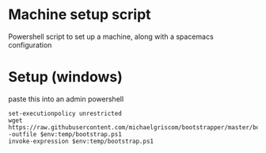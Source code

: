 Machine setup script
=========================================

Powershell script to set up a machine, along with a spacemacs configuration

Setup (windows)
======
paste this into an admin powershell

    set-executionpolicy unrestricted
	wget https://raw.githubusercontent.com/michaelgriscom/bootstrapper/master/bootstrap.ps1 -outfile $env:temp/bootstrap.ps1
	invoke-expression $env:temp/bootstrap.ps1